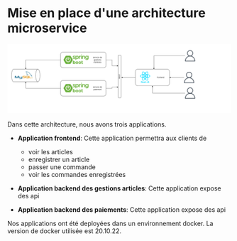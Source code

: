 # Mise en place d'une architecture microservice
![img](./assets/ach_architecture_microservice.png)

Dans cette architecture, nous avons trois applications.

* **Application frontend**: Cette application permettra aux clients de 

    * voir les articles
    * enregistrer un article
    * passer une commande 
    * voir les commandes enregistrées
* **Application backend des gestions articles**: Cette application expose des api
* **Application backend des paiements**: Cette application expose des api

Nos applications ont été deployées dans un environnement docker. La version de docker utilisée est 20.10.22.


